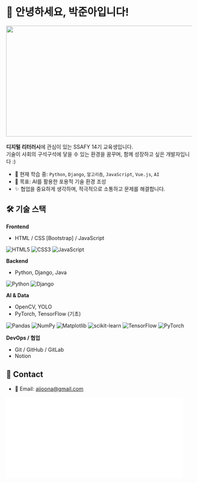 # 👋 안녕하세요, 박준아입니다!

<p align="center">
  <a href="https://www.gitanimals.org/en_US?utm_medium=image&utm_source=ajjoona-git&utm_content=farm">
    <img
      src="https://render.gitanimals.org/farms/ajjoona-git"
      width="600"
      height="300"
    />
  </a>
</p>

**디지털 리터러시**에 관심이 있는 SSAFY 14기 교육생입니다.  
기술이 사회의 구석구석에 닿을 수 있는 환경을 꿈꾸며, 함께 성장하고 싶은 개발자입니다 :)

- 🌱 현재 학습 중: `Python`, `Django`, `알고리즘`, `JavaScript`, `Vue.js`, `AI`
- 🔭 목표: AI를 활용한 포용적 기술 환경 조성
- ✨ 협업을 중요하게 생각하며, 적극적으로 소통하고 문제를 해결합니다.

## 🛠️ 기술 스택

**Frontend**
- HTML / CSS [Bootstrap] / JavaScript

![HTML5](https://img.shields.io/badge/html5-%23E34F26.svg?style=for-the-badge&logo=html5&logoColor=white)
![CSS3](https://img.shields.io/badge/css3-%231572B6.svg?style=for-the-badge&logo=css3&logoColor=white)
![JavaScript](https://img.shields.io/badge/javascript-%23323330.svg?style=for-the-badge&logo=javascript&logoColor=%23F7DF1E)
<!-- - React, Tailwind CSS-->

**Backend**
- Python, Django, Java

![Python](https://img.shields.io/badge/python-3670A0?style=for-the-badge&logo=python&logoColor=ffdd54)
![Django](https://img.shields.io/badge/django-%23092E20.svg?style=for-the-badge&logo=django&logoColor=white)
<!--, Flask
- RESTful API-->

**AI & Data**
- OpenCV, YOLO
- PyTorch, TensorFlow (기초)
  
![Pandas](https://img.shields.io/badge/pandas-%23150458.svg?style=for-the-badge&logo=pandas&logoColor=white)
![NumPy](https://img.shields.io/badge/numpy-%23013243.svg?style=for-the-badge&logo=numpy&logoColor=white)
![Matplotlib](https://img.shields.io/badge/Matplotlib-%23ffffff.svg?style=for-the-badge&logo=Matplotlib&logoColor=black)
![scikit-learn](https://img.shields.io/badge/scikit--learn-%23F7931E.svg?style=for-the-badge&logo=scikit-learn&logoColor=white)
![TensorFlow](https://img.shields.io/badge/TensorFlow-%23FF6F00.svg?style=for-the-badge&logo=TensorFlow&logoColor=white)
![PyTorch](https://img.shields.io/badge/PyTorch-%23EE4C2C.svg?style=for-the-badge&logo=PyTorch&logoColor=white)

**DevOps / 협업**
- Git / GitHub / GitLab
- Notion


## 💬 Contact

- 📧 Email: ajjoona@gmail.com  

<!-- <img src="https://render.gitanimals.org/lines/{ajjoona-git}?pet-id=1" width="1000" height="120"/> -->

<img src="https://raw.githubusercontent.com/ajjoona-git/ajjoona-git/master/dist/metrics-6m.svg" width="480">



<!--
**ajjoona-git/ajjoona-git** is a ✨ _special_ ✨ repository because its `README.md` (this file) appears on your GitHub profile.

Here are some ideas to get you started:

- 🔭 I’m currently working on ...
- 🌱 I’m currently learning ...
- 👯 I’m looking to collaborate on ...
- 🤔 I’m looking for help with ...
- 💬 Ask me about ...
- 📫 How to reach me: ...
- 😄 Pronouns: ...
- ⚡ Fun fact: ...
-->
